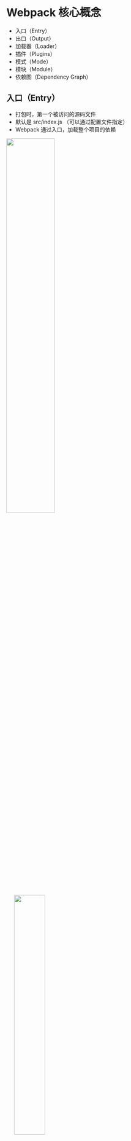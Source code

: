 # Webpack 核心概念

- 入口（Entry）
- 出口（Output）
- 加载器（Loader）
- 插件（Plugins）
- 模式（Mode）
- 模块（Module）
- 依赖图（Dependency Graph）

## 入口（Entry）

- 打包时，第一个被访问的源码文件
- 默认是 src/index.js （可以通过配置文件指定）
- Webpack 通过入口，加载整个项目的依赖

<img src="/images/nodeautomation/106.jpg" style="width: 50%; display:block; margin: 0 ;">
<img src="/images/nodeautomation/107.jpg" style="width: 40%; display:block; margin: 20px ;">


## 出口（Output）

- 打包后，输出的文件名称
- 默认是 dist/main.js（可以通过配置文件指定）
  <img src="/images/nodeautomation/108.jpg" style="width: 100%; display:inline-block; margin: 20px ;">

## 加载器（Loader）

- 专门用来处理一类文件`（非 JS）`的工具
- Webpack 默认只能识别 JS，想要处理其他类型的文件，需要对应的 loader
- 命名方式：xxx-loader（css-loader | html-loader | fileloader）
- 以 -loader 为后缀
- 常用加载器：https://www.webpackjs.com/loaders/
  <img src="/images/nodeautomation/109.jpg" style="width: 100%; display:inline-block; margin: 20px ;">
- bundel.js 既可以包含其他文件，也可以单独放其他文件
  <img src="/images/nodeautomation/110.jpg" style="width: 100%; display:inline-block; margin: 20px ;">
  <img src="/images/nodeautomation/111.jpg" style="width: 100%; display:inline-block; margin: 20px ;">

## 插件（Plugins）

- 实现 loader 之外的其他功能
- Plugin 是 Webpack 的支柱，用来实现丰富的功能
- 命名方式：xxx-webpack-plugin（html-webpack-plugin）
- 以 -webpack-plugin 为后缀
- 常用插件：https://www.webpackjs.com/plugins/

::: tip 提示
Loader 和 Plugin 本质上都是 npm 包
:::

## 模式（Mode）

- 用来区分环境的关键字
- 不同环境的打包逻辑不同，因此，需要区分
- 三种模式
  - development（自动优化打包速度，添加一些调试过程中的辅助）
  - production（自动优化打包结果）
  - none（运行最原始的打包，不做任何额外处理）

## 模块（Module）

- Webpack 中，模块的概念比较宽泛（一切皆为模块）
- JS 模块
- 一段 CSS
- 一张图片
- 一个字体文件
- ……
- 详情：https://www.webpackjs.com/concepts/modules/

## 依赖图（Dependency Graph）
  <img src="/images/nodeautomation/112.jpg" style="width: 100%; display:inline-block; margin: 20px ;">
